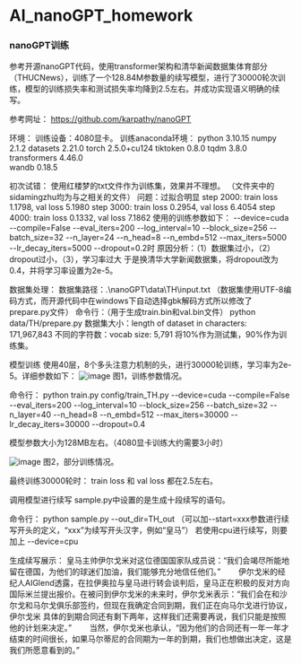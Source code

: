 # AI_nanoGPT_homework

### nanoGPT训练
参考开源nanoGPT代码，使用transformer架构和清华新闻数据集体育部分（THUCNews），训练了一个128.84M参数量的续写模型，进行了30000轮次训练，模型的训练损失率和测试损失率均降到2.5左右。并成功实现语义明确的续写。

参考网址：
https://github.com/karpathy/nanoGPT

环境：
训练设备：4080显卡。
训练anaconda环境：
python                    3.10.15 
numpy                     2.1.2 
datasets                  2.21.0 
torch                     2.5.0+cu124 
tiktoken                  0.8.0
tqdm                      3.8.0  
transformers              4.46.0                  
wandb                     0.18.5 


初次试错：
使用红楼梦的txt文件作为训练集，效果并不理想。
（文件夹中的sidamingzhu均为与之相关的文件）
问题：过拟合明显
step 2000: train loss 1.1798, val loss 5.1980
step 3000: train loss 0.2954, val loss 6.4054
step 4000: train loss 0.1332, val loss 7.1862
使用的训练参数如下：
--device=cuda --compile=False --eval_iters=200 --log_interval=10 --block_size=256 --batch_size=32 --n_layer=24 --n_head=8 --n_embd=512 --max_iters=5000 --lr_decay_iters=5000 --dropout=0.2时
原因分析：（1）数据集过小，（2）dropout过小，（3），学习率过大
于是换清华大学新闻数据集，将dropout改为0.4，并将学习率设置为2e-5。

数据集处理：
数据集路径：.\nanoGPT\data\TH\input.txt
（数据集使用UTF-8编码方式，而开源代码中在windows下自动选择gbk解码方式所以修改了prepare.py文件）
命令行：（用于生成train.bin和val.bin文件）
python data/TH/prepare.py
数据集大小：length of dataset in characters: 171,967,843
不同的字符数：vocab size: 5,791
将10%作为测试集，90%作为训练集。

模型训练
使用40层，8个多头注意力机制的头，进行30000轮训练，学习率为2e-5。详细参数如下：
![image](https://github.com/user-attachments/assets/59d66458-ec2a-4d84-be36-b20e5c7bf9f6)
图1，训练参数情况。

命令行：
python train.py config/train_TH.py --device=cuda --compile=False --eval_iters=200 --log_interval=10 --block_size=256 --batch_size=32 --n_layer=40 --n_head=8 --n_embd=512 --max_iters=30000 --lr_decay_iters=30000 --dropout=0.4


模型参数大小为128MB左右。（4080显卡训练大约需要3小时）

![image](https://github.com/user-attachments/assets/3fcb9663-a80a-42d3-892e-420f6d896bd7)
图2，部分训练情况。

最终训练30000轮时：
train loss 和 val loss 都在2.5左右。

调用模型进行续写
sample.py中设置的是生成十段续写的语句。

命令行：
python sample.py --out_dir=TH_out
（可以加--start=xxx参数进行续写开头的定义，“xxx”为续写开头汉字，例如“皇马”）
若使用cpu进行续写，则要加上
--device=cpu


生成续写展示：
皇马主帅伊尔戈米对这位德国国家队成员说：“我们会竭尽所能地留在德国，为他们的球迷们加油，我们能够充分地信任他们。”
　　伊尔戈米的经纪人AIGlend透露，在拉伊奥拉与皇马进行转会谈判后，皇马正在积极的反对方向国际米兰提出报价。在被问到伊尔戈米的未来时，伊尔戈米表示：“我们会在和沙尔戈和马尔戈俱乐部签约，但现在我确定合同到期，我们正在向马尔戈进行协议，伊尔戈米 具体的到期合同还有剩下两年，这样我们还需要再说，我们只能是按照他的计划来决定。”
　　当然，伊尔戈米也承认，“因为他们的合同还有一年一年才结束的时间很长，如果马尔蒂尼的合同期为一年的到期，我们也想做出决定，这是我们所愿意看到的。”


